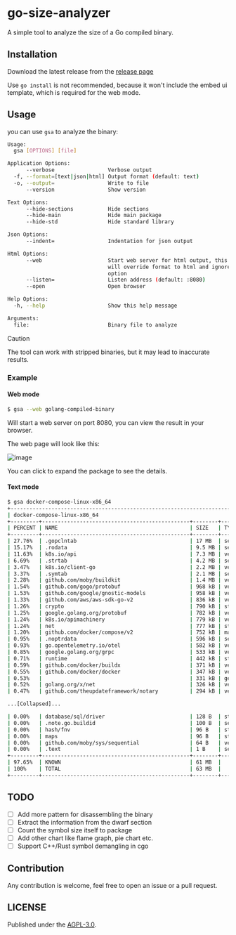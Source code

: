 # go-size-analyzer

A simple tool to analyze the size of a Go compiled binary. 

## Installation

Download the latest release from the [release page](https://github.com/Zxilly/go-size-analyzer/releases)

Use `go install` is not recommended, because it won't include the embed ui template, which is required for the web mode.

## Usage

you can use `gsa` to analyze the binary:

```bash
Usage:
  gsa [OPTIONS] [file]

Application Options:
      --verbose                 Verbose output
  -f, --format=[text|json|html] Output format (default: text)
  -o, --output=                 Write to file
      --version                 Show version

Text Options:
      --hide-sections           Hide sections
      --hide-main               Hide main package
      --hide-std                Hide standard library

Json Options:
      --indent=                 Indentation for json output

Html Options:
      --web                     Start web server for html output, this option
                                will override format to html and ignore output
                                option
      --listen=                 Listen address (default: :8080)
      --open                    Open browser

Help Options:
  -h, --help                    Show this help message

Arguments:
  file:                         Binary file to analyze
```

> [!CAUTION]
> 
> The tool can work with stripped binaries, but it may lead to inaccurate results.


### Example

#### Web mode

```bash
$ gsa --web golang-compiled-binary
```

Will start a web server on port 8080, you can view the result in your browser.

The web page will look like this:

![image](https://github.com/Zxilly/go-size-analyzer/assets/31370133/78bb8105-fc5a-4852-8704-8c2fac3bf475)


You can click to expand the package to see the details.

#### Text mode 

```bash
$ gsa docker-compose-linux-x86_64
+-------------------------------------------------------------------------------------------------------------+
| docker-compose-linux-x86_64                                                                                 |
+---------+-----------------------------------------------+--------+-----------+
| PERCENT | NAME                                          | SIZE   | TYPE      |
+---------+-----------------------------------------------+--------+-----------+
| 27.76%  | .gopclntab                                    | 17 MB  | section   |
| 15.17%  | .rodata                                       | 9.5 MB | section   |
| 11.63%  | k8s.io/api                                    | 7.3 MB | vendor    |
| 6.69%   | .strtab                                       | 4.2 MB | section   |
| 3.47%   | k8s.io/client-go                              | 2.2 MB | vendor    |
| 3.37%   | .symtab                                       | 2.1 MB | section   |
| 2.28%   | github.com/moby/buildkit                      | 1.4 MB | vendor    |
| 1.54%   | github.com/gogo/protobuf                      | 968 kB | vendor    |
| 1.53%   | github.com/google/gnostic-models              | 958 kB | vendor    |
| 1.33%   | github.com/aws/aws-sdk-go-v2                  | 836 kB | vendor    |
| 1.26%   | crypto                                        | 790 kB | std       |
| 1.25%   | google.golang.org/protobuf                    | 782 kB | vendor    |
| 1.24%   | k8s.io/apimachinery                           | 779 kB | vendor    |
| 1.24%   | net                                           | 777 kB | std       |
| 1.20%   | github.com/docker/compose/v2                  | 752 kB | main      |
| 0.95%   | .noptrdata                                    | 596 kB | section   |
| 0.93%   | go.opentelemetry.io/otel                      | 582 kB | vendor    |
| 0.85%   | google.golang.org/grpc                        | 533 kB | vendor    |
| 0.71%   | runtime                                       | 442 kB | std       |
| 0.59%   | github.com/docker/buildx                      | 371 kB | vendor    |
| 0.55%   | github.com/docker/docker                      | 347 kB | vendor    |
| 0.53%   |                                               | 331 kB | generated |
| 0.52%   | golang.org/x/net                              | 326 kB | vendor    |
| 0.47%   | github.com/theupdateframework/notary          | 294 kB | vendor    |

...[Collapsed]...

| 0.00%   | database/sql/driver                           | 128 B  | std       |
| 0.00%   | .note.go.buildid                              | 100 B  | section   |
| 0.00%   | hash/fnv                                      | 96 B   | std       |
| 0.00%   | maps                                          | 96 B   | std       |
| 0.00%   | github.com/moby/sys/sequential                | 64 B   | vendor    |
| 0.00%   | .text                                         | 1 B    | section   |
+---------+-----------------------------------------------+--------+-----------+
| 97.65%  | KNOWN                                         | 61 MB  |           |
| 100%    | TOTAL                                         | 63 MB  |           |
+---------+-----------------------------------------------+--------+-----------+

```

## TODO

- [ ] Add more pattern for disassembling the binary
- [ ] Extract the information from the dwarf section
- [ ] Count the symbol size itself to package
- [ ] Add other chart like flame graph, pie chart etc.
- [ ] Support C++/Rust symbol demangling in cgo

## Contribution

Any contribution is welcome, feel free to open an issue or a pull request.

## LICENSE

Published under the [AGPL-3.0](./LICENSE).
